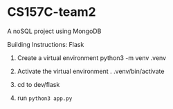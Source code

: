 # CS157C-team2
A noSQL project using MongoDB

Building Instructions:
Flask
1. Create a virtual environment
python3 -m venv .venv

2. Activate the virtual environment
. .venv/bin/activate

3. cd to dev/flask
4. run `python3 app.py`
